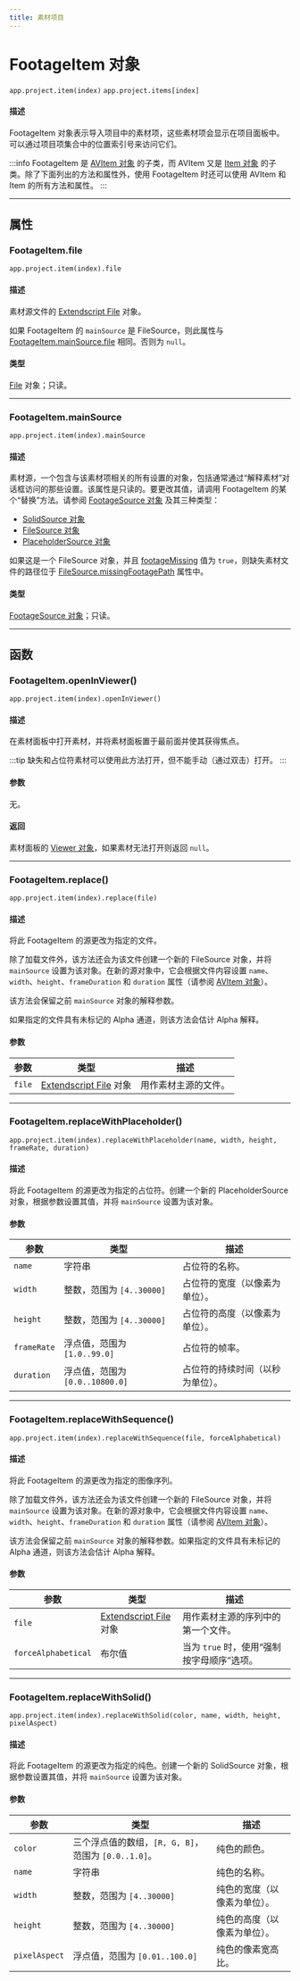 ```yaml
---
title: 素材项目
---
```

# FootageItem 对象

`app.project.item(index)`
`app.project.items[index]`

#### 描述

FootageItem 对象表示导入项目中的素材项，这些素材项会显示在项目面板中。可以通过项目项集合中的位置索引号来访问它们。

:::info
FootageItem 是 [AVItem 对象](../avitem) 的子类，而 AVItem 又是 [Item 对象](../item) 的子类。除了下面列出的方法和属性外，使用 FootageItem 时还可以使用 AVItem 和 Item 的所有方法和属性。
:::

---

## 属性

### FootageItem.file

`app.project.item(index).file`

#### 描述

素材源文件的 [Extendscript File](https://extendscript.docsforadobe.dev/file-system-access/file-object.html) 对象。

如果 FootageItem 的 `mainSource` 是 FileSource，则此属性与 [FootageItem.mainSource.file](../../sources/filesource#filesourcefile) 相同。否则为 `null`。

#### 类型

[File](https://extendscript.docsforadobe.dev/file-system-access/file-object.html) 对象；只读。

---

### FootageItem.mainSource

`app.project.item(index).mainSource`

#### 描述

素材源，一个包含与该素材项相关的所有设置的对象，包括通常通过“解释素材”对话框访问的那些设置。该属性是只读的。要更改其值，请调用 FootageItem 的某个“替换”方法。请参阅 [FootageSource 对象](../../sources/footagesource) 及其三种类型：

- [SolidSource 对象](../../sources/solidsource)
- [FileSource 对象](../../sources/filesource)
- [PlaceholderSource 对象](../../sources/placeholdersource)

如果这是一个 FileSource 对象，并且 [footageMissing](../avitem#avitemfootagemissing) 值为 `true`，则缺失素材文件的路径位于 [FileSource.missingFootagePath](../../sources/filesource#filesourcemissingfootagepath) 属性中。

#### 类型

[FootageSource 对象](../../sources/footagesource)；只读。

---

## 函数

### FootageItem.openInViewer()

`app.project.item(index).openInViewer()`

#### 描述

在素材面板中打开素材，并将素材面板置于最前面并使其获得焦点。

:::tip
缺失和占位符素材可以使用此方法打开，但不能手动（通过双击）打开。
:::

#### 参数

无。

#### 返回

素材面板的 [Viewer 对象](../../other/viewer)，如果素材无法打开则返回 `null`。

---

### FootageItem.replace()

`app.project.item(index).replace(file)`

#### 描述

将此 FootageItem 的源更改为指定的文件。

除了加载文件外，该方法还会为该文件创建一个新的 FileSource 对象，并将 `mainSource` 设置为该对象。在新的源对象中，它会根据文件内容设置 `name`、`width`、`height`、`frameDuration` 和 `duration` 属性（请参阅 [AVItem 对象](../avitem)）。

该方法会保留之前 `mainSource` 对象的解释参数。

如果指定的文件具有未标记的 Alpha 通道，则该方法会估计 Alpha 解释。

#### 参数

| 参数     | 类型           | 描述         |
| -------- | ------------------------------------------------------------------------------------------------ | -------------------- |
| `file` | [Extendscript File](https://extendscript.docsforadobe.dev/file-system-access/file-object.html) 对象 | 用作素材主源的文件。 |

---

### FootageItem.replaceWithPlaceholder()

`app.project.item(index).replaceWithPlaceholder(name, width, height, frameRate, duration)`

#### 描述

将此 FootageItem 的源更改为指定的占位符。创建一个新的 PlaceholderSource 对象，根据参数设置其值，并将 `mainSource` 设置为该对象。

#### 参数

| 参数          | 类型     | 描述    |
| ------------- | --------------------------------- | -------------------------------- |
| `name`      | 字符串   | 占位符的名称。           |
| `width`     | 整数，范围为 `[4..30000]`       | 占位符的宽度（以像素为单位）。   |
| `height`    | 整数，范围为 `[4..30000]`       | 占位符的高度（以像素为单位）。   |
| `frameRate` | 浮点值，范围为 `[1.0..99.0]`    | 占位符的帧率。           |
| `duration`  | 浮点值，范围为 `[0.0..10800.0]` | 占位符的持续时间（以秒为单位）。 |

---

### FootageItem.replaceWithSequence()

`app.project.item(index).replaceWithSequence(file, forceAlphabetical)`

#### 描述

将此 FootageItem 的源更改为指定的图像序列。

除了加载文件外，该方法还会为该文件创建一个新的 FileSource 对象，并将 `mainSource` 设置为该对象。在新的源对象中，它会根据文件内容设置 `name`、`width`、`height`、`frameDuration` 和 `duration` 属性（请参阅 [AVItem 对象](../avitem)）。

该方法会保留之前 `mainSource` 对象的解释参数。如果指定的文件具有未标记的 Alpha 通道，则该方法会估计 Alpha 解释。

#### 参数

| 参数          | 类型           | 描述          |
| --------------------- | ------------------------------------------------------------------------------------------------ | ---------------------------------------------- |
| `file`      | [Extendscript File](https://extendscript.docsforadobe.dev/file-system-access/file-object.html) 对象 | 用作素材主源的序列中的第一个文件。     |
| `forceAlphabetical` | 布尔值         | 当为 `true` 时，使用“强制按字母顺序”选项。 |

---

### FootageItem.replaceWithSolid()

`app.project.item(index).replaceWithSolid(color, name, width, height, pixelAspect)`

#### 描述

将此 FootageItem 的源更改为指定的纯色。创建一个新的 SolidSource 对象，根据参数设置其值，并将 `mainSource` 设置为该对象。

#### 参数

| 参数    | 类型            | 描述         |
| --------------- | -------------------------------------------------------- | ---------------------------- |
| `color`       | 三个浮点值的数组，`[R, G, B]`，范围为 `[0.0..1.0]`。 | 纯色的颜色。         |
| `name`        | 字符串          | 纯色的名称。         |
| `width`       | 整数，范围为 `[4..30000]`     | 纯色的宽度（以像素为单位）。 |
| `height`      | 整数，范围为 `[4..30000]`     | 纯色的高度（以像素为单位）。 |
| `pixelAspect` | 浮点值，范围为 `[0.01..100.0]`         | 纯色的像素宽高比。   |
